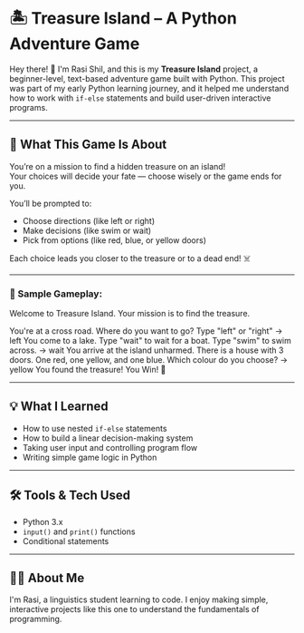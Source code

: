 # 🏝️ Treasure Island – A Python Adventure Game

Hey there! 👋 I'm Rasi Shil, and this is my **Treasure Island** project, a beginner-level, text-based adventure game built with Python. This project was part of my early Python learning journey, and it helped me understand how to work with `if-else` statements and build user-driven interactive programs.

---

## 🎯 What This Game Is About

You’re on a mission to find a hidden treasure on an island!  
Your choices will decide your fate — choose wisely or the game ends for you.

You’ll be prompted to:
- Choose directions (like left or right)
- Make decisions (like swim or wait)
- Pick from options (like red, blue, or yellow doors)

Each choice leads you closer to the treasure or to a dead end! ☠️

---

### 🧾 Sample Gameplay:

Welcome to Treasure Island.
Your mission is to find the treasure.

You're at a cross road. Where do you want to go? Type "left" or "right" → left
You come to a lake. Type "wait" to wait for a boat. Type "swim" to swim across. → wait
You arrive at the island unharmed. There is a house with 3 doors. One red, one yellow, and one blue. Which colour do you choose? → yellow
You found the treasure! You Win! 🎉

---

## 💡 What I Learned

- How to use nested `if-else` statements
- How to build a linear decision-making system
- Taking user input and controlling program flow
- Writing simple game logic in Python

---

## 🛠️ Tools & Tech Used

- Python 3.x
- `input()` and `print()` functions
- Conditional statements

---

## 🙋‍♀️ About Me

I'm Rasi, a linguistics student learning to code. I enjoy making simple, interactive projects like this one to understand the fundamentals of programming.  
